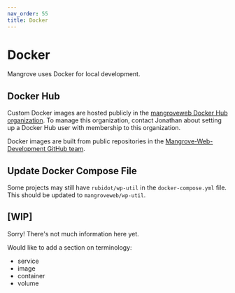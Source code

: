 ```yaml
---
nav_order: 55
title: Docker
---
```


# Docker
Mangrove uses Docker for local development.

## Docker Hub
Custom Docker images are hosted publicly in the
[mangroveweb Docker Hub organization](https://hub.docker.com/orgs/mangroveweb).
To manage this organization,
contact Jonathan about setting up a Docker Hub user with membership to this organization.

Docker images are built from public repositories in the
[Mangrove-Web-Development GitHub team](https://github.com/Mangrove-Web-Development).

## Update Docker Compose File
Some projects may still have `rubidot/wp-util` in the `docker-compose.yml` file.
This should be updated to `mangroveweb/wp-util`.

## [WIP]
Sorry! There's not much information here yet.

Would like to add a section on terminology:

- service
- image
- container
- volume
